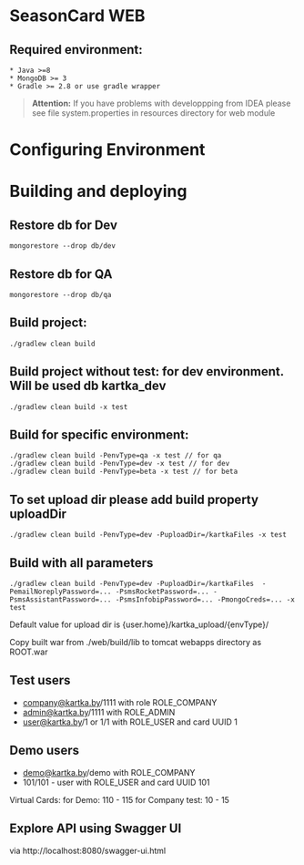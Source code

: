 # SeasonCard WEB
## Required environment:
    * Java >=8
    * MongoDB >= 3
    * Gradle >= 2.8 or use gradle wrapper
> **Attention:**
If you have problems with developpping from IDEA please see file system.properties in resources directory for web module

# Configuring Environment

# Building and deploying
## Restore db for Dev
```
mongorestore --drop db/dev
```
    
## Restore db for QA
```
mongorestore --drop db/qa
```
    
## Build project:
```
./gradlew clean build
```
    
## Build project without test: for dev environment. Will be used db kartka_dev
```
./gradlew clean build -x test
```
    
## Build for specific environment:
```
./gradlew clean build -PenvType=qa -x test // for qa
./gradlew clean build -PenvType=dev -x test // for dev
./gradlew clean build -PenvType=beta -x test // for beta
```

## To set upload dir please add build property uploadDir
```
./gradlew clean build -PenvType=dev -PuploadDir=/kartkaFiles -x test
```

## Build with all parameters
```
./gradlew clean build -PenvType=dev -PuploadDir=/kartkaFiles  -PemailNoreplyPassword=... -PsmsRocketPassword=... -PsmsAssistantPassword=... -PsmsInfobipPassword=... -PmongoCreds=... -x test 
```

Default value for upload dir is {user.home}/kartka_upload/{envType}/
    
Copy built war from ./web/build/lib to tomcat webapps directory as ROOT.war

## Test users

* company@kartka.by/1111 with role ROLE_COMPANY
* admin@kartka.by/1111 with ROLE_ADMIN
* user@kartka.by/1 or 1/1 with ROLE_USER and card UUID 1

## Demo users
* demo@kartka.by/demo with ROLE_COMPANY
* 101/101 - user with ROLE_USER and card UUID 101


Virtual Cards:
for Demo: 110 - 115
for Company test: 10 - 15

## Explore API using Swagger UI
via http://localhost:8080/swagger-ui.html
